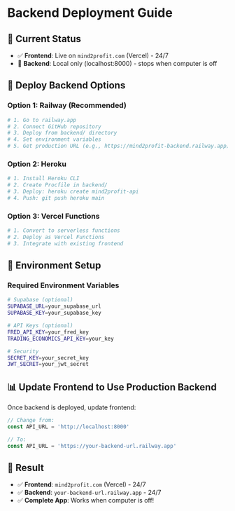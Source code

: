 # Backend Deployment Guide

## 🎯 Current Status

- ✅ **Frontend**: Live on `mind2profit.com` (Vercel) - 24/7
- 🔄 **Backend**: Local only (localhost:8000) - stops when computer is off

## 🚀 Deploy Backend Options

### Option 1: Railway (Recommended)
```bash
# 1. Go to railway.app
# 2. Connect GitHub repository
# 3. Deploy from backend/ directory
# 4. Set environment variables
# 5. Get production URL (e.g., https://mind2profit-backend.railway.app)
```

### Option 2: Heroku
```bash
# 1. Install Heroku CLI
# 2. Create Procfile in backend/
# 3. Deploy: heroku create mind2profit-api
# 4. Push: git push heroku main
```

### Option 3: Vercel Functions
```bash
# 1. Convert to serverless functions
# 2. Deploy as Vercel Functions
# 3. Integrate with existing frontend
```

## 🔧 Environment Setup

### Required Environment Variables
```bash
# Supabase (optional)
SUPABASE_URL=your_supabase_url
SUPABASE_KEY=your_supabase_key

# API Keys (optional)
FRED_API_KEY=your_fred_key
TRADING_ECONOMICS_API_KEY=your_key

# Security
SECRET_KEY=your_secret_key
JWT_SECRET=your_jwt_secret
```

## 📊 Update Frontend to Use Production Backend

Once backend is deployed, update frontend:
```javascript
// Change from:
const API_URL = 'http://localhost:8000'

// To:
const API_URL = 'https://your-backend-url.railway.app'
```

## 🎉 Result

- ✅ **Frontend**: `mind2profit.com` (Vercel) - 24/7
- ✅ **Backend**: `your-backend-url.railway.app` - 24/7
- ✅ **Complete App**: Works when computer is off!

